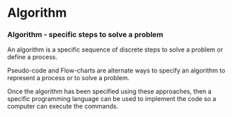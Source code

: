 # Algorithm

### Algorithm - specific steps to solve a problem

An algorithm is a specific sequence of discrete steps to solve a problem or define a process. 


Pseudo-code and Flow-charts are alternate ways to specify an algorithm to represent a process or to solve a problem. 

Once the algorithm has been specified using these approaches,  then a specific programming language can be used to implement the code so a computer can execute the commands.



